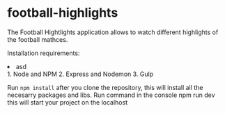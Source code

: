 # football-highlights
The Football Hightlights application allows to watch different highlights of the football mathces.

Installation requirements:
  <li>asd</li>
1. Node and NPM
2. Express and Nodemon
3. Gulp

Run <code>npm install</code> after you clone the repository, this will install all the necesarry packages and libs.
Run command in the console  npm run dev  this will start your project on the localhost
